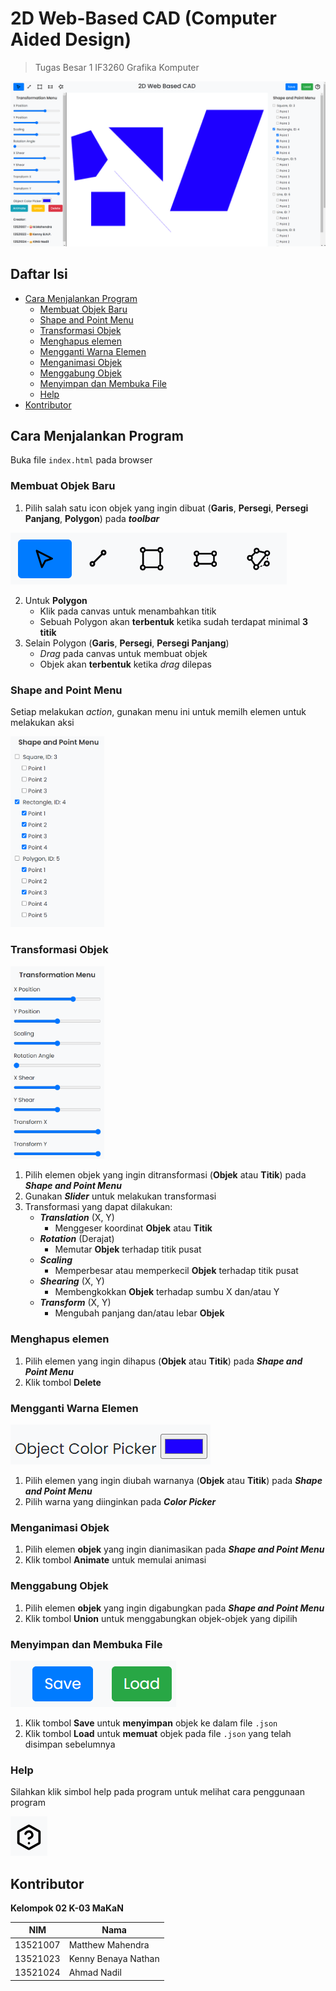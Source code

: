 # 2D Web-Based CAD (Computer Aided Design)

> Tugas Besar 1 IF3260 Grafika Komputer

![](./doc/img/program.png)

## Daftar Isi
- [Cara Menjalankan Program](#cara-menjalankan-program)
    - [Membuat Objek Baru](#membuat-objek-baru)
    - [Shape and Point Menu](#shape-and-point-menu)
    - [Transformasi Objek](#transformasi-objek)
    - [Menghapus elemen](#menghapus-elemen)
    - [Mengganti Warna Elemen](#mengganti-warna-elemen)
    - [Menganimasi Objek](#menganimasi-objek)
    - [Menggabung Objek](#menggabung-objek)
    - [Menyimpan dan Membuka File](#menyimpan-dan-membuka-file)
    - [Help](#help)
- [Kontributor](#kontributor)

## Cara Menjalankan Program

Buka file `index.html` pada browser

### Membuat Objek Baru
1. Pilih salah satu icon objek yang ingin dibuat (**Garis**, **Persegi**, **Persegi Panjang**, **Polygon**) pada ***toolbar***

![](./doc/img/toolbar.png)

2. Untuk **Polygon**
    - Klik pada canvas untuk menambahkan titik
    - Sebuah Polygon akan **terbentuk** ketika sudah terdapat minimal **3 titik**
3. Selain Polygon (**Garis**, **Persegi**, **Persegi Panjang**)
    - *Drag* pada canvas untuk membuat objek
    - Objek akan **terbentuk** ketika *drag* dilepas

### Shape and Point Menu
Setiap melakukan *action*, gunakan menu ini untuk memilh elemen untuk melakukan aksi

<img src="./doc/img/shapePointMenu.png" width=150>



### Transformasi Objek
<img src="./doc/img/Transformation.png" width=150>

1. Pilih elemen objek yang ingin ditransformasi (**Objek** atau **Titik**) pada ***Shape and Point Menu***
2. Gunakan ***Slider*** untuk melakukan transformasi
3. Transformasi yang dapat dilakukan:
    - ***Translation*** (X, Y)
        - Menggeser koordinat **Objek** atau **Titik**
    - ***Rotation*** (Derajat)
        - Memutar **Objek** terhadap titik pusat
    - ***Scaling***
        - Memperbesar atau memperkecil **Objek** terhadap titik pusat
    - ***Shearing*** (X, Y)
        - Membengkokkan **Objek** terhadap sumbu X dan/atau Y
    - ***Transform*** (X, Y)
        - Mengubah panjang dan/atau lebar **Objek**

### Menghapus elemen
1. Pilih elemen yang ingin dihapus (**Objek** atau **Titik**) pada ***Shape and Point Menu***
2. Klik tombol **Delete**

### Mengganti Warna Elemen
![](./doc/img/ColorPicker.png)
1. Pilih elemen yang ingin diubah warnanya (**Objek** atau **Titik**) pada ***Shape and Point Menu***
2. Pilih warna yang diinginkan pada ***Color Picker***

### Menganimasi Objek
1. Pilih elemen **objek** yang ingin dianimasikan pada ***Shape and Point Menu***
2. Klik tombol **Animate** untuk memulai animasi

### Menggabung Objek
1. Pilih elemen **objek** yang ingin digabungkan pada ***Shape and Point Menu***
2. Klik tombol **Union** untuk menggabungkan objek-objek yang dipilih

### Menyimpan dan Membuka File
![](./doc/img/SaveLoad.png)
1. Klik tombol **Save** untuk **menyimpan** objek ke dalam file `.json`
2. Klik tombol **Load** untuk **memuat** objek pada file `.json` yang telah disimpan sebelumnya

### Help
Silahkan klik simbol help pada program untuk melihat cara penggunaan program

![](./doc/img/help.png)


## Kontributor

**Kelompok 02 K-03 MaKaN**

| NIM | Nama |
| --- | --- |
| 13521007 | Matthew Mahendra  |
| 13521023 | Kenny Benaya Nathan |
| 13521024 | Ahmad Nadil  |